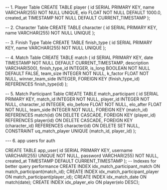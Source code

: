 -- 1. Player Table
CREATE TABLE player (
id SERIAL PRIMARY KEY,
name VARCHAR(255) NOT NULL UNIQUE,
elo FLOAT NOT NULL DEFAULT 1000.0,
created_at TIMESTAMP NOT NULL DEFAULT CURRENT_TIMESTAMP
);

-- 2. Character Table
CREATE TABLE character (
id SERIAL PRIMARY KEY,
name VARCHAR(255) NOT NULL UNIQUE
);

-- 3. Finish Type Table
CREATE TABLE finish_type (
id SERIAL PRIMARY KEY,
name VARCHAR(255) NOT NULL UNIQUE
);

-- 4. Match Table
CREATE TABLE match (
id SERIAL PRIMARY KEY,
date TIMESTAMP NOT NULL DEFAULT CURRENT_TIMESTAMP,
description VARCHAR(500),
finish_type_id INTEGER,
is_long BOOLEAN NOT NULL DEFAULT FALSE,
team_size INTEGER NOT NULL,
k_factor FLOAT NOT NULL,
winner_team_side INTEGER,
FOREIGN KEY (finish_type_id) REFERENCES finish_type(id)
);

-- 5. Match Participant Table
CREATE TABLE match_participant (
id SERIAL PRIMARY KEY,
match_id INTEGER NOT NULL,
player_id INTEGER NOT NULL,
character_id INTEGER,
elo_before FLOAT NOT NULL,
elo_after FLOAT NOT NULL,
team_side INTEGER NOT NULL,
FOREIGN KEY (match_id) REFERENCES match(id) ON DELETE CASCADE,
FOREIGN KEY (player_id) REFERENCES player(id) ON DELETE CASCADE,
FOREIGN KEY (character_id) REFERENCES character(id) ON DELETE SET NULL,
CONSTRAINT uq_match_player UNIQUE (match_id, player_id)
);

--- 6. app users for auth

CREATE TABLE app_user(
id SERIAL PRIMARY KEY,
username VARCHAR(255) UNIQUE NOT NULL,
password VARCHAR(255) NOT NULL,
created_at TIMESTAMP DEFAULT CURRENT_TIMESTAMP
);
-- Indexes for better query performance
CREATE INDEX idx_match_participant_match ON match_participant(match_id);
CREATE INDEX idx_match_participant_player ON match_participant(player_id);
CREATE INDEX idx_match_date ON match(date);
CREATE INDEX idx_player_elo ON player(elo DESC);
